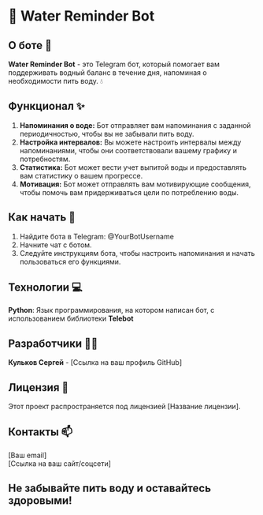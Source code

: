 # 🚰 Water Reminder Bot

## О боте 🤖  
**Water Reminder Bot** - это Telegram бот, который помогает вам поддерживать водный баланс в течение дня, напоминая о необходимости пить воду. 💧

## **Функционал** ✨
1. **Напоминания о воде:** Бот отправляет вам напоминания с заданной периодичностью, чтобы вы не забывали пить воду.
2. **Настройка интервалов:** Вы можете настроить интервалы между напоминаниями, чтобы они соответствовали вашему графику и потребностям.
3. **Статистика:** Бот может вести учет выпитой воды и предоставлять вам статистику о вашем прогрессе.
4. **Мотивация:** Бот может отправлять вам мотивирующие сообщения, чтобы помочь вам придерживаться цели по потреблению воды.

## Как начать 🚀
1. Найдите бота в Telegram: @YourBotUsername
2. Начните чат с ботом.
3. Следуйте инструкциям бота, чтобы настроить напоминания и начать пользоваться его функциями.

## Технологии 💻
**Python**: Язык программирования, на котором написан бот, с использованием библиотеки **Telebot**

## Разработчики 👨‍💻

**Кульков Сергей** - [Ссылка на ваш профиль GitHub]

## **Лицензия** 📄

Этот проект распространяется под лицензией [Название лицензии].

## Контакты 📫

[Ваш email]  
[Ссылка на ваш сайт/соцсети]  

## **Не забывайте пить воду и оставайтесь здоровыми!**
 

